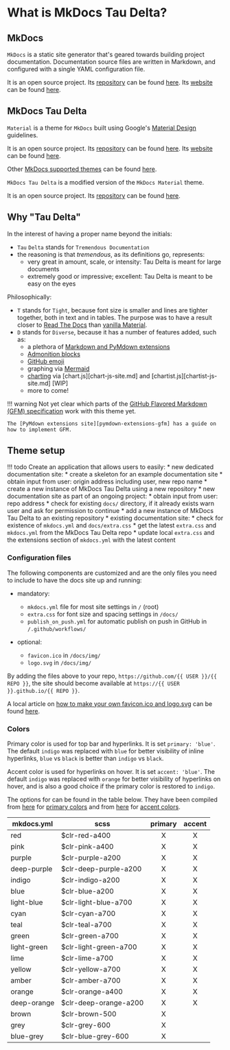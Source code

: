 # What is MkDocs Tau Delta?

## MkDocs

`MkDocs` is a static site generator that's geared towards building project documentation.
Documentation source files are written in Markdown, and configured with a single YAML configuration file.

It is an open source project. Its [repository][mkdocs-repo] can be found [here][mkdocs-repo].
Its [website][mkdocs-site] can be found [here][mkdocs-site].

[mkdocs-repo]: https://github.com/mkdocs/mkdocs/
[mkdocs-site]: https://www.mkdocs.org/

## MkDocs Tau Delta

`Material` is a theme for `MkDocs` built using Google's [Material Design][material-design] guidelines.

It is an open source project. Its [repository][mkdocs-material-repo] can be found [here][mkdocs-material-repo].
Its [website][mkdocs-material-site] can be found [here][mkdocs-material-site].

Other [MkDocs supported themes][mkdocs-themes-site] can be found [here][mkdocs-themes-site].

`MkDocs Tau Delta` is a modified version of the `MkDocs Material` theme.

It is an open source project. Its [repository][mkdocs-tau-delta-repo] can be found [here][mkdocs-tau-delta-repo].

[material-design]: https://material.io/design/
[mkdocs-themes-site]: https://github.com/mkdocs/mkdocs/wiki/MkDocs-Themes/
[mkdocs-material-repo]: https://github.com/squidfunk/mkdocs-material/
[mkdocs-material-site]: https://squidfunk.github.io/mkdocs-material/
[mkdocs-tau-delta-repo]: https://github.com/TheodoreAD/mkdocs-taudelta/

## Why "Tau Delta"

In the interest of having a proper name beyond the initials:

- `Tau` `Delta` stands for `Tremendous Documentation`
- the reasoning is that *tremendous*, as its definitions go, represents:
    - very great in amount, scale, or intensity: Tau Delta is meant for large documents
    - extremely good or impressive; excellent: Tau Delta is meant to be easy on the eyes

Philosophically:

- `T` stands for `Tight`, because font size is smaller and lines are tighter together, both in text and in tables.
  The purpose was to have a result closer to [Read The Docs][readthedocs] than [vanilla Material][mkdocs-material-guide].
- `D` stands for `Diverse`, because it has a number of features added, such as:
    - a plethora of [Markdown and PyMdown extensions](enhanced-markdown.md)
    - [Admonition blocks](admonition-blocks.md)
    - [GitHub emoji](emoji.md)
    - graphing via [Mermaid](mermaid.md)
    - [charting](charts.md) via [chart.js][chart-js-site.md] and [chartist.js][chartist-js-site.md] [WIP]
    - more to come!

!!! warning
    Not yet clear which parts of the [GitHub Flavored Markdown (GFM) specification][gfm-spec] work with this theme yet.

    The [PyMdown extensions site][pymdown-extensions-gfm] has a guide on how to implement GFM.

[chart-js-site]: http://www.chartjs.org/
[chartist-js-site]: https://gionkunz.github.io/chartist-js/
[readthedocs]: https://docs.readthedocs.io/en/latest/
[mkdocs-material-guide]: https://squidfunk.github.io/mkdocs-material/getting-started/
[gfm-spec]: https://github.github.com/gfm/
[pymdown-extensions-gfm]: https://facelessuser.github.io/pymdown-extensions/faq/#github-ish-configurations

## Theme setup

!!! todo
    Create an application that allows users to easily:
    * new dedicated documentation site:
        * create a skeleton for an example documentation site
        * obtain input from user: origin address including user, new repo name
        * create a new instance of MkDocs Tau Delta using a new repository
    * new documentation site as part of an ongoing project:
        * obtain input from user: repo address
        * check for existing `docs/` directory, if it already exists warn user and ask for permission to continue
        * add a new instance of MkDocs Tau Delta to an existing repository
    * existing documentation site:
        * check for existence of `mkdocs.yml` and `docs/extra.css`
        * get the latest `extra.css` and `mkdocs.yml` from the MkDocs Tau Delta repo
        * update local `extra.css` and the extensions section of `mkdocs.yml` with the latest content

### Configuration files

The following components are customized and are the only files
you need to include to have the docs site up and running:

- mandatory:
    - `mkdocs.yml` file for most site settings in `/` (root)
    - `extra.css` for font size and spacing settings in `/docs/`
    - `publish_on_push.yml` for automatic publish on push in GitHub in `/.github/workflows/`

- optional:
    - `favicon.ico` in `/docs/img/`
    - `logo.svg` in `/docs/img/`

By adding the files above to your repo, `https://github.com/{{ USER }}/{{ REPO }}`,
the site should become available at `https://{{ USER }}.github.io/{{ REPO }}`.

A local article on [how to make your own favicon.ico and logo.svg](favicon-and-logo.md)
can be found [here](favicon-and-logo.md).

### Colors

Primary color is used for top bar and hyperlinks. It is set `primary: 'blue'`.
The default `indigo` was replaced with `blue` for better visibility of inline hyperlinks,
`blue` vs `black` is better than `indigo` vs `black`.

Accent color is used for hyperlinks on hover. It is set `accent: 'blue'`.
The default `indigo` was replaced with `orange` for better visibility of hyperlinks on hover,
and is also a good choice if the primary color is restored to `indigo`.

The options for can be found in the table below.
They have been compiled from [here][mkdocs-yml-theme-color-primary]
for [primary colors][mkdocs-yml-theme-color-primary]
and from [here][mkdocs-yml-theme-color-accent] for [accent colors][mkdocs-yml-theme-color-accent].

| mkdocs.yml  | scss                  | primary | accent |
| ----------- | --------------------- | :-----: | :----: |
| red         | $clr-red-a400         |    X    |   X    |
| pink        | $clr-pink-a400        |    X    |   X    |
| purple      | $clr-purple-a200      |    X    |   X    |
| deep-purple | $clr-deep-purple-a200 |    X    |   X    |
| indigo      | $clr-indigo-a200      |    X    |   X    |
| blue        | $clr-blue-a200        |    X    |   X    |
| light-blue  | $clr-light-blue-a700  |    X    |   X    |
| cyan        | $clr-cyan-a700        |    X    |   X    |
| teal        | $clr-teal-a700        |    X    |   X    |
| green       | $clr-green-a700       |    X    |   X    |
| light-green | $clr-light-green-a700 |    X    |   X    |
| lime        | $clr-lime-a700        |    X    |   X    |
| yellow      | $clr-yellow-a700      |    X    |   X    |
| amber       | $clr-amber-a700       |    X    |   X    |
| orange      | $clr-orange-a400      |    X    |   X    |
| deep-orange | $clr-deep-orange-a200 |    X    |   X    |
| brown       | $clr-brown-500        |    X    |        |
| grey        | $clr-grey-600         |    X    |        |
| blue-grey   | $clr-blue-grey-600    |    X    |        |

[mkdocs-yml-theme-color-primary]: https://github.com/squidfunk/mkdocs-material/blob/master/src/assets/stylesheets/application-palette.scss#L65
[mkdocs-yml-theme-color-accent]: https://github.com/squidfunk/mkdocs-material/blob/master/src/assets/stylesheets/application-palette.scss#L229
